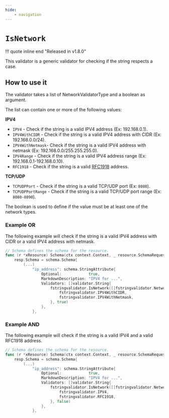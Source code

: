 ```yaml
---
hide:
    - navigation
---
```

# `IsNetwork`

!!! quote inline end "Released in v1.8.0"

This validator is a generic validator for checking if the string respects a case.

## How to use it

The validator takes a list of NetworkValidatorType and a boolean as argument.

The list can contain one or more of the following values:

**IPV4**

* `IPV4` - Check if the string is a valid IPV4 address (Ex: 192.168.0.1).
* `IPV4WithCIDR` - Check if the string is a valid IPV4 address with CIDR (Ex: 192.168.0.0/24).
* `IPV4WithNetmask`- Check if the string is a valid IPV4 address with netmask (Ex: 192.168.0.0/255.255.255.0).
* `IPV4Range` - Check if the string is a valid IPV4 address range (Ex: 192.168.0.1-192.168.0.10).
* `RFC1918` - Check if the string is a valid [RFC1918](https://en.wikipedia.org/wiki/Private_network) address.

**TCP/UDP**

* `TCPUDPPort` - Check if the string is a valid TCP/UDP port (Ex: `8080`).
* `TCPUDPPortRange` - Check if the string is a valid TCP/UDP port range (Ex: `8080-8090`).

The boolean is used to define if the value must be at least one of the network types.

### Example OR

The following example will check if the string is a valid IPV4 address with CIDR or a valid IPV4 address with netmask.

```go
// Schema defines the schema for the resource.
func (r *xResource) Schema(ctx context.Context, _ resource.SchemaRequest, resp *resource.SchemaResponse) {
    resp.Schema = schema.Schema{
        (...)
            "ip_address": schema.StringAttribute{
                Optional:            true,
                MarkdownDescription: "IPV4 for ...",
                Validators: []validator.String{
                    fstringvalidator.IsNetwork([]fstringvalidator.NetworkValidatorType{
                        fstringvalidator.IPV4WithCIDR,
                        fstringvalidator.IPV4WithNetmask,
                    }, true)
                },
            },
```

### Example AND

The following example will check if the string is a valid IPV4 and a valid RFC1918 address.

```go
// Schema defines the schema for the resource.
func (r *xResource) Schema(ctx context.Context, _ resource.SchemaRequest, resp *resource.SchemaResponse) {
    resp.Schema = schema.Schema{
        (...)
            "ip_address": schema.StringAttribute{
                Optional:            true,
                MarkdownDescription: "IPV4 for ...",
                Validators: []validator.String{
                    fstringvalidator.IsNetwork([]fstringvalidator.NetworkValidatorType{
                        fstringvalidator.IPV4,
                        fstringvalidator.RFC1918,
                    }, false)
                },
            },
```
